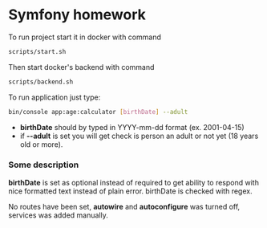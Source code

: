 # Symfony homework

To run project start it in docker with command

```bash
scripts/start.sh
```

Then start docker's backend with command
```bash
scripts/backend.sh
```

To run application just type:
```bash
bin/console app:age:calculator [birthDate] --adult
```
* __birthDate__ should by typed in YYYY-mm-dd format (ex. 2001-04-15)
* if __--adult__ is set you will get check is person an adult or not yet (18 years old or more).

### Some description
__birthDate__ is set as optional instead of required to get ability to respond with nice formatted text instead of plain error. birthDate is checked with regex.

No routes have been set, __autowire__ and __autoconfigure__ was turned off, services was added manually.
